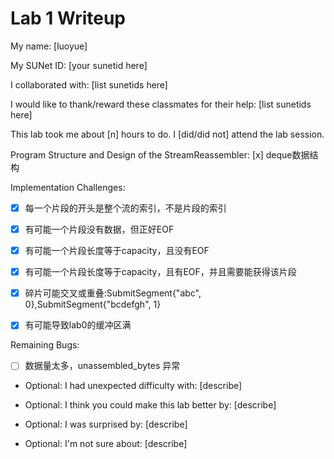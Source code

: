 Lab 1 Writeup
=============

My name: [luoyue]

My SUNet ID: [your sunetid here]

I collaborated with: [list sunetids here]

I would like to thank/reward these classmates for their help: [list sunetids here]

This lab took me about [n] hours to do. I [did/did not] attend the lab session.

Program Structure and Design of the StreamReassembler:
[x] deque<char>数据结构

Implementation Challenges:
- [x] 每一个片段的开头是整个流的索引，不是片段的索引
- [x] 有可能一个片段没有数据，但正好EOF
- [x] 有可能一个片段长度等于capacity，且没有EOF
- [x] 有可能一个片段长度等于capacity，且有EOF，并且需要能获得该片段
- [x] 碎片可能交叉或重叠:SubmitSegment{"abc", 0},SubmitSegment{"bcdefgh", 1}
- [x] 有可能导致lab0的缓冲区满 


Remaining Bugs:
- [ ] 数据量太多，unassembled_bytes 异常

- Optional: I had unexpected difficulty with: [describe]

- Optional: I think you could make this lab better by: [describe]

- Optional: I was surprised by: [describe]

- Optional: I'm not sure about: [describe]
